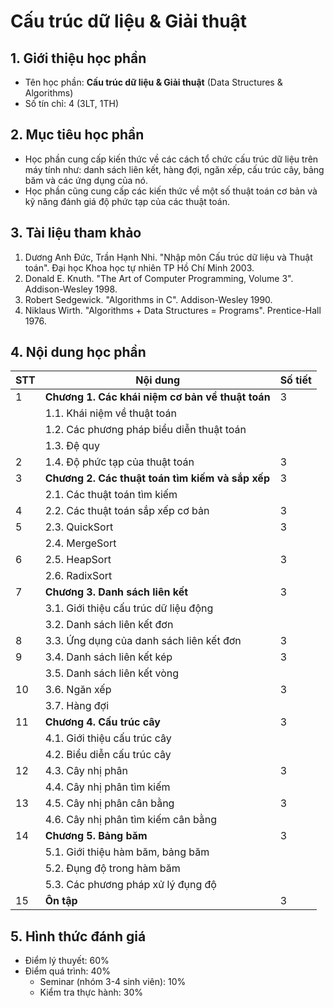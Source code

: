 # Cấu trúc dữ liệu & Giải thuật


## 1. Giới thiệu học phần

* Tên học phần: **Cấu trúc dữ liệu & Giải thuật** (Data Structures & Algorithms)
* Số tín chỉ: 4 (3LT, 1TH)

## 2. Mục tiêu học phần
* Học phần cung cấp kiến thức về các cách tổ chức cấu trúc dữ liệu trên máy tính như: danh sách liên kết, hàng đợi, ngăn xếp, cấu trúc cây, bảng băm và các ứng dụng của nó.
* Học phần cũng cung cấp các kiến thức về một số thuật toán cơ bản và kỹ năng đánh giá độ phức tạp của các thuật toán.

## 3. Tài liệu tham khảo

1. Dương Anh Đức, Trần Hạnh Nhi. "Nhập môn Cấu trúc dữ liệu và Thuật toán". Đại học Khoa học tự nhiên TP Hồ Chí Minh 2003.
2. Donald E. Knuth. "The Art of Computer Programming, Volume 3". Addison-Wesley 1998.
3. Robert Sedgewick. "Algorithms in C". Addison-Wesley 1990.
4. Niklaus Wirth. "Algorithms + Data Structures = Programs". Prentice-Hall 1976.

## 4. Nội dung học phần

| STT | Nội dung | Số tiết |
| --- | ------------------ | --- |
| 1   | **Chương 1. Các khái niệm cơ bản về thuật toán** | 3 |
|     |  1.1. Khái niệm về thuật toán                |   |
|     |  1.2. Các phương pháp biểu diễn thuật toán   |   |
|     |  1.3. Đệ quy                                 |   |
| 2   |  1.4. Độ phức tạp của thuật toán             | 3 |
| 3   | **Chương 2. Các thuật toán tìm kiếm và sắp xếp** | 3 |
|     |  2.1. Các thuật toán tìm kiếm                |   |
| 4   |  2.2. Các thuật toán sắp xếp cơ bản          | 3 |
| 5   |  2.3. QuickSort                              | 3 |
|     |  2.4. MergeSort                              |   |
| 6   |  2.5. HeapSort                               | 3 |
|     |  2.6. RadixSort                              |   |
| 7   | **Chương 3. Danh sách liên kết**             | 3 |
|     | 3.1. Giới thiệu cấu trúc dữ liệu động        |   |
|     | 3.2. Danh sách liên kết đơn                  |   |
| 8   | 3.3. Ứng dụng của danh sách liên kết đơn     | 3 |
| 9   | 3.4. Danh sách liên kết kép                  | 3 |
|     | 3.5. Danh sách liên kết vòng                 |   |
| 10  | 3.6. Ngăn xếp                                | 3 |
|     | 3.7. Hàng đợi                                |   |
| 11  | **Chương 4. Cấu trúc cây**                   | 3 |
|     | 4.1. Giới thiệu cấu trúc cây                 |   |
|     | 4.2. Biểu diễn cấu trúc cây                  |   |
| 12  | 4.3. Cây nhị phân                            | 3 |
|     | 4.4. Cây nhị phân tìm kiếm                   |   |
| 13  | 4.5. Cây nhị phân cân bằng                   | 3 |
|     | 4.6. Cây nhị phân tìm kiếm cân bằng          |   |
| 14  | **Chương 5. Bảng băm**                       | 3 |
|     | 5.1. Giới thiệu hàm băm, bảng băm            |   |
|     | 5.2. Đụng độ trong hàm băm                   |   |
|     | 5.3. Các phương pháp xử lý đụng độ           |   |
| 15  | **Ôn tập**                                   | 3 |

## 5. Hình thức đánh giá

* Điểm lý thuyết: 60% 
* Điểm quá trình: 40%
  * Seminar (nhóm 3-4 sinh viên): 10%
  * Kiểm tra thực hành: 30%
